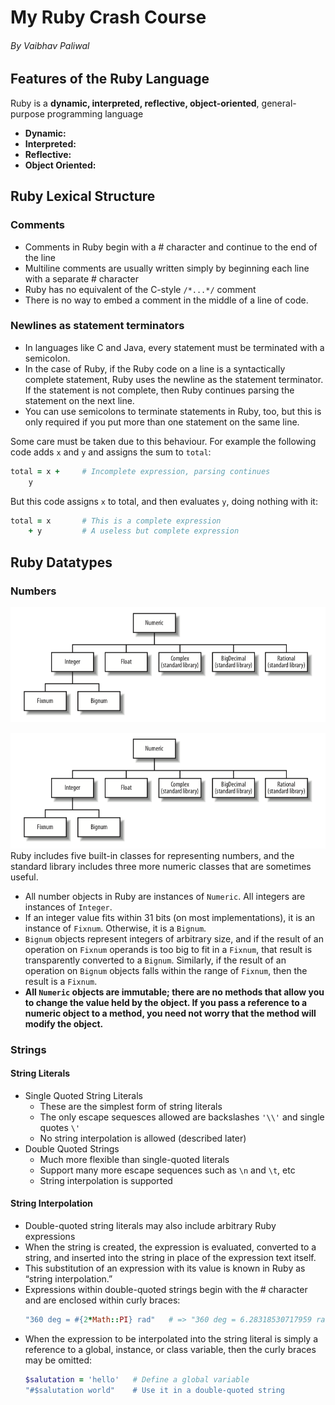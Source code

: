# My Ruby Crash Course
###### By Vaibhav Paliwal

## Features of the Ruby Language
Ruby is a **dynamic, interpreted, reflective, object-oriented**, general-purpose programming language

 - **Dynamic:** 
 - **Interpreted:**
 - **Reflective:**
 - **Object Oriented:**

## Ruby Lexical Structure

### Comments
- Comments in Ruby begin with a # character and continue to the end of the line
- Multiline comments are usually written simply by beginning each line with a separate # character
- Ruby has no equivalent of the C-style `/*...*/` comment
- There is no way to embed a comment in the middle of a line of code.

### Newlines as statement terminators
- In languages like C and Java, every statement must be terminated with a semicolon. 
- In the case of Ruby, if the Ruby code on a line is a syntactically complete statement, Ruby uses the newline as the statement terminator. If the statement is not complete, then Ruby continues parsing the statement on the next line.
- You can use semicolons to terminate statements in Ruby, too, but this is only required if you put more than one statement on the same line.

Some care must be taken due to this behaviour. For example the following code adds `x` and `y` and assigns the sum to `total`:
```ruby
total = x +     # Incomplete expression, parsing continues
    y
```

But this code assigns `x` to total, and then evaluates `y`, doing nothing with it:
```ruby
total = x       # This is a complete expression
    + y         # A useless but complete expression
```

## Ruby Datatypes

### Numbers
![The Numeric class hierarchy in Ruby](/images/numeric_class_hierarchy.png)

![](https://github.com/vaibhav101/my-ruby-crash-course/raw/master/images/numeric_class_hierarchy.png)
Ruby includes five built-in classes for representing numbers, and the standard library includes three more numeric classes that are sometimes useful.

- All number objects in Ruby are instances of `Numeric`. All integers are instances of `Integer`.
- If an integer value fits within 31 bits (on most implementations), it is an instance of `Fixnum`. Otherwise, it is a `Bignum`.
- `Bignum` objects represent integers of arbitrary size, and if the result of an operation on `Fixnum` operands is too big to fit in a `Fixnum`, that result is transparently converted to a `Bignum`. Similarly, if the result of an operation on `Bignum` objects falls within the range of `Fixnum`, then the result is a `Fixnum`.
- **All `Numeric` objects are immutable; there are no methods that allow you to change the value held by the object. If you pass a reference to a numeric object to a method, you need not worry that the method will modify the object.**

### Strings

#### String Literals

- Single Quoted String Literals
    - These are the simplest form of string literals
    - The only escape sequesces allowed are backslashes `'\\'` and single quotes `\'`
    - No string interpolation is allowed (described later)
- Double Quoted Strings
    - Much more flexible than single-quoted literals
    - Support many more escape sequences such as `\n` and `\t`, etc
    - String interpolation is supported

#### String Interpolation
- Double-quoted string literals may also include arbitrary Ruby expressions
- When the string is created, the expression is evaluated, converted to a string, and inserted into the string in place of the expression text itself. 
- This substitution of an expression with its value is known in Ruby as “string interpolation.” 
- Expressions within double-quoted strings begin with the # character and are enclosed within curly braces:
    ```ruby
    "360 deg = #{2*Math::PI} rad"   # => "360 deg = 6.28318530717959 rad"
    ```
- When the expression to be interpolated into the string literal is simply a reference to a global, instance, or class variable, then the curly braces may be omitted:
    ```ruby
    $salutation = 'hello'   # Define a global variable
    "#$salutation world"    # Use it in a double-quoted string
    ```



